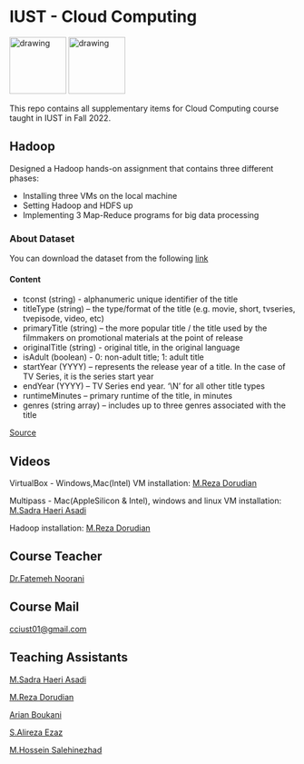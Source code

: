 
# IUST - Cloud Computing 
<img src="https://upload.wikimedia.org/wikipedia/en/8/88/IUST_logo_color.png" alt="drawing" width="100"/> <img src="https://www.freeiconspng.com/thumbs/cloud-icon/cloud-icon-8.png" alt="drawing" width="100"/>


This repo contains all supplementary items for Cloud Computing course taught in IUST in Fall 2022.

## Hadoop

Designed a Hadoop hands-on assignment that contains three different phases:
* Installing three VMs on the local machine
* Setting Hadoop and HDFS up
* Implementing 3 Map-Reduce programs for big data processing

### About Dataset
You can download the dataset from the following [link](https://drive.google.com/file/d/1J0IxfULMOgg_x6GDb63ouiwBzMW3dXhF/view?usp=sharing)

#### Content

* tconst (string) - alphanumeric unique identifier of the title
* titleType (string) – the type/format of the title (e.g. movie, short, tvseries, tvepisode, video, etc)
* primaryTitle (string) – the more popular title / the title used by the filmmakers on promotional materials at the point of release
* originalTitle (string) - original title, in the original language
* isAdult (boolean) - 0: non-adult title; 1: adult title
* startYear (YYYY) – represents the release year of a title. In the case of TV Series, it is the series start year
* endYear (YYYY) – TV Series end year. ‘\N’ for all other title types
* runtimeMinutes – primary runtime of the title, in minutes
* genres (string array) – includes up to three genres associated with the title

[Source](https://www.kaggle.com/datasets/fabriziocominetti/imdb-data?resource=download)

## Videos

VirtualBox - Windows,Mac(Intel) VM installation: [M.Reza Dorudian](https://github.com/MrezaDorudian)

Multipass - Mac(AppleSilicon & Intel), windows and linux VM installation: [M.Sadra Haeri Asadi](https://github.com/mohammadsadra)

Hadoop installation: [M.Reza Dorudian](https://github.com/MrezaDorudian)

## Course Teacher
[Dr.Fatemeh Noorani](mailto:fnoorani80@gmail.com)

## Course Mail
[cciust01@gmail.com](mailto:cciust01@gmail.com)


## Teaching Assistants 

[M.Sadra Haeri Asadi](https://github.com/mohammadsadra)

[M.Reza Dorudian](https://github.com/MrezaDorudian)

[Arian Boukani](https://github.com/2arian3)

[S.Alireza Ezaz](https://github.com/Alireza-Ezaz)

[M.Hossein Salehinezhad](https://github.com/mrunix1998)

